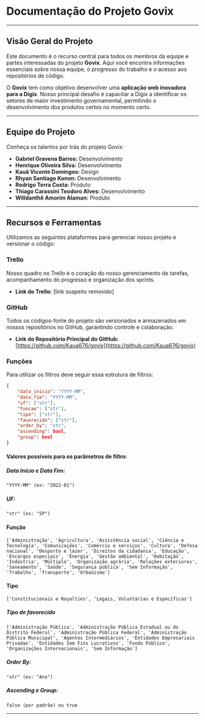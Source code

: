 # Documentação do Projeto Govix

-----

## Visão Geral do Projeto

Este documento é o recurso central para todos os membros da equipe e partes interessadas do projeto **Govix**. Aqui você encontra informações essenciais sobre nossa equipe, o progresso do trabalho e o acesso aos repositórios de código.

O **Govix** tem como objetivo desenvolver uma **aplicação web inovadora para a Digix**. Nosso principal desafio é capacitar a Digix a identificar os setores de maior investimento governamental, permitindo o desenvolvimento dos produtos certos no momento certo.

-----

## Equipe do Projeto

Conheça os talentos por trás do projeto Govix:

  * **Gabriel Gravena Barros:** Desenvolvimento
  * **Henrique Oliveira Silva:** Desenvolvimento
  * **Kauã Vicente Domingos:** Design
  * **Rhyan Santiago Komm:** Desenvolvimento
  * **Rodrigo Terra Costa:** Produto
  * **Thiago Carassini Teodoro Alves:** Desenvolvimento
  * **Willdanthê Amorim Alaman:** Produto

-----

## Recursos e Ferramentas

Utilizamos as seguintes plataformas para gerenciar nosso projeto e versionar o código:

### Trello

Nosso quadro no Trello é o coração do nosso gerenciamento de tarefas, acompanhamento do progresso e organização dos sprints.

  * **Link do Trello:** [link suspeito removido]

### GitHub

Todos os códigos-fonte do projeto são versionados e armazenados em nossos repositórios no GitHub, garantindo controle e colaboração.

  * **Link do Repositório Principal do GitHub:** [https://github.com/Kaua676/govix](https://github.com/Kaua676/govix)

### Funções

Para utilizar os filtros deve seguir essa estrutura de filtros:

```json
{
    "data_inicio": "YYYY-MM",
    "data_fim": "YYYY-MM",
    "uf": ["str"],
    "funcao": ["str"],
    "tipo": ["str"],
    "favorecido": ["str"],
    "order_by": "str",
    "ascending": bool,
    "group": bool
}
```

#### Valores possíveis para os parâmetros de filtro:

##### Data Início e Data Fim:
```
"YYYY-MM" (ex: "2022-01")
```

##### UF:
```
"str" (ex: "SP")
```

#### Função

```
['Administração', 'Agricultura', 'Assistência social', 'Ciência e Tecnologia', 'Comunicações', 'Comércio e serviços', 'Cultura', 'Defesa nacional', 'Desporto e lazer', 'Direitos da cidadania', 'Educação', 'Encargos especiais', 'Energia', 'Gestão ambiental', 'Habitação', 'Indústria', 'Múltiplo', 'Organização agrária', 'Relações exteriores', 'Saneamento', 'Saúde', 'Segurança pública', 'Sem Informação', 'Trabalho', 'Transporte', 'Urbanismo']
```

#### Tipo

```
['Constitucionais e Royalties', 'Legais, Voluntárias e Específicas']
```

##### Tipo de favorecido
```
['Administração Pública', 'Administração Pública Estadual ou do Distrito Federal', 'Administração Pública Federal', 'Administração Pública Municipal', 'Agentes Intermediários', 'Entidades Empresariais Privadas', 'Entidades Sem Fins Lucrativos', 'Fundo Público', 'Organizações Internacionais', 'Sem Informação']
```

##### Order By:
```
"str" (ex: "Ano")
```

##### Ascending e Group:
```
false (por padrão) ou true
```

-----
